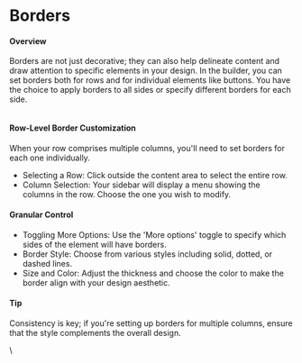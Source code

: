 # Borders

#### Overview

Borders are not just decorative; they can also help delineate content and draw attention to specific elements in your design. In the builder, you can set borders both for rows and for individual elements like buttons. You have the choice to apply borders to all sides or specify different borders for each side.

<figure><img src="https://lh7-eu.googleusercontent.com/7RAg9ckxzB5Dl2dBWM26NFpJh35DeW13c6bWb3VpL14DmisbRWrvgIZK5NQ-X_Pt7qD6_ke1f70UiQXz-U8sDKMs_zAPipAlgJ0fYNSxr7AWfA8pBXNXWLRDehoMBVPA9z86PBr4ZVeEYe5iNWOQsio" alt=""><figcaption></figcaption></figure>

#### Row-Level Border Customization

When your row comprises multiple columns, you'll need to set borders for each one individually.

* Selecting a Row: Click outside the content area to select the entire row.
* Column Selection: Your sidebar will display a menu showing the columns in the row. Choose the one you wish to modify.

#### Granular Control

* Toggling More Options: Use the 'More options' toggle to specify which sides of the element will have borders.
* Border Style: Choose from various styles including solid, dotted, or dashed lines.
* Size and Color: Adjust the thickness and choose the color to make the border align with your design aesthetic.

#### Tip

Consistency is key; if you're setting up borders for multiple columns, ensure that the style complements the overall design.

\
